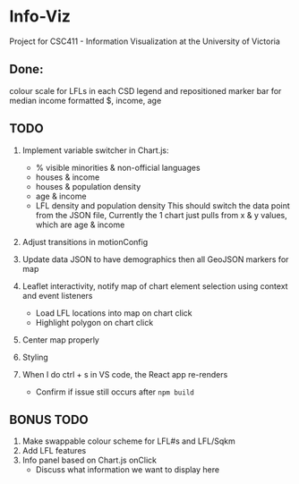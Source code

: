 # Info-Viz
Project for CSC411 - Information Visualization at the University of Victoria

## Done:
   colour scale for LFLs in each CSD legend and repositioned
   marker bar for median income
   formatted $, income, age 


## TODO
1) Implement variable switcher in Chart.js:
    - % visible minorities & non-official languages
    - houses & income
    - houses & population density
    - age & income
    - LFL density and population density
    This should switch the data point from the JSON file,
    Currently the 1 chart just pulls from x & y values, which are age & income
2) Adjust transitions in motionConfig

4) Update data JSON to have demographics then all GeoJSON markers for map
5) Leaflet interactivity, notify map of chart element selection using context and event listeners
   - Load LFL locations into map on chart click
   - Highlight polygon on chart click
6) Center map properly
7)  Styling
8)  When I do ctrl + s in VS code, the React app re-renders 
    - Confirm if issue still occurs after ```npm build```

## BONUS TODO
1) Make swappable colour scheme for LFL#s and LFL/Sqkm
2) Add LFL features
3) Info panel based on Chart.js onClick
   - Discuss what information we want to display here
